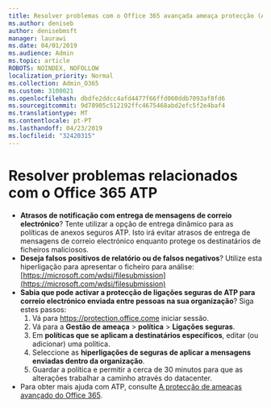 ```yaml
---
title: Resolver problemas com o Office 365 avançada ameaça protecção (ATP)
ms.author: deniseb
author: denisebmsft
manager: laurawi
ms.date: 04/01/2019
ms.audience: Admin
ms.topic: article
ROBOTS: NOINDEX, NOFOLLOW
localization_priority: Normal
ms.collection: Admin_O365
ms.custom: 3100021
ms.openlocfilehash: dbdfe2ddcc4afd4477f66ffd060ddb7093af8fd6
ms.sourcegitcommit: 9d78905c512192ffc4675468abd2efc5f2e4baf4
ms.translationtype: MT
ms.contentlocale: pt-PT
ms.lasthandoff: 04/23/2019
ms.locfileid: "32420315"
---
```

# <a name="troubleshoot-issues-with-office-365-atp"></a>Resolver problemas relacionados com o Office 365 ATP

- **Atrasos de notificação com entrega de mensagens de correio electrónico**? Tente utilizar a opção de entrega dinâmico para as políticas de anexos seguros ATP. Isto irá evitar atrasos de entrega de mensagens de correio electrónico enquanto protege os destinatários de ficheiros maliciosos.
- **Deseja falsos positivos de relatório ou de falsos negativos**? Utilize esta hiperligação para apresentar o ficheiro para análise:[https://microsoft.com/wdsi/filesubmission](https://microsoft.com/wdsi/filesubmission)
- **Sabia que pode activar a protecção de ligações seguras de ATP para correio electrónico enviada entre pessoas na sua organização**? Siga estes passos:
    1. Vá para https://protection.office.come iniciar sessão.
    2. Vá para a **Gestão de ameaça** > **política** > **Ligações seguras**.
    3. Em **políticas que se aplicam a destinatários específicos**, editar (ou adicionar) uma política.
    4. Seleccione as **hiperligações de seguras de aplicar a mensagens enviadas dentro da organização**.
    5. Guardar a política e permitir a cerca de 30 minutos para que as alterações trabalhar a caminho através do datacenter.
- Para obter mais ajuda com ATP, consulte [A protecção de ameaças avançado do Office 365](https://docs.microsoft.com/office365/securitycompliance/office-365-atp).